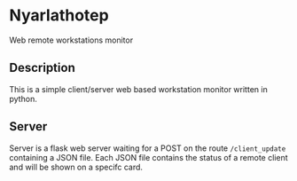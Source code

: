 # Nyarlathotep
Web remote workstations monitor 

## Description
This is a simple client/server web based workstation monitor written in python.

## Server
Server is a flask web server waiting for a POST on the route `/client_update` containing a JSON file.
Each JSON file contains the status of a remote client and will be shown on a specifc card.


